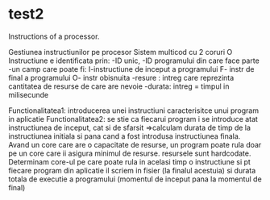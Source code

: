 # test2
Instructions of a processor.

Gestiunea instructiunilor pe procesor
Sistem multicod cu 2 coruri
O Instructiune e identificata prin: 
-ID unic, 
-ID programului din care face parte
-un camp care poate fi:
 	I-instructiune de inceput a programului 
 	F- instr de final a programului
 	O- instr obisnuita
-resure : intreg care reprezinta cantitatea de resurse de care are nevoie
-durata: intreg = timpul in milisecunde

Functionalitatea1: introducerea unei instructiuni caracterisitce unui program in aplicatie
Functionalitatea2: se stie ca fiecarui program i se introduce atat instructiunea de inceput, cat si de sfarsit =>calculam durata de 
timp de la instructiunea initiala si pana cand a fost introdusa instructiunea finala. Avand un core care are o capacitate de resurse, un program poate rula doar pe un core care ii asigura minimul de resurse.
resursele sunt hardcodate.
Determinam core-ul pe care poate rula in acelasi timp o instructiune si pt fiecare program din aplicatie il scriem in fisier (la finalul acestuia) si durata totala de executie a programului  (momentul de inceput pana la momentul de final)

